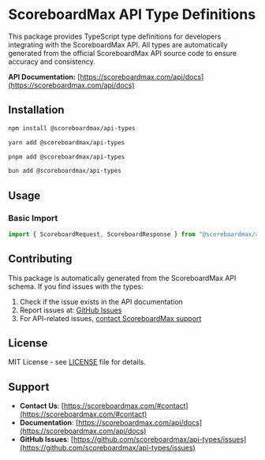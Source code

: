 # ScoreboardMax API Type Definitions

This package provides TypeScript type definitions for developers integrating with the ScoreboardMax API. All types are automatically generated from the official ScoreboardMax API source code to ensure accuracy and consistency.

**API Documentation:** [https://scoreboardmax.com/api/docs](https://scoreboardmax.com/api/docs)

## Installation

```bash
npm install @scoreboardmax/api-types
```

```bash
yarn add @scoreboardmax/api-types
```

```bash
pnpm add @scoreboardmax/api-types
```

```bash
bun add @scoreboardmax/api-types
```

## Usage

### Basic Import
```typescript
import { ScoreboardRequest, ScoreboardResponse } from "@scoreboardmax/api-types";
```

## Contributing

This package is automatically generated from the ScoreboardMax API schema. If you find issues with the types:

1. Check if the issue exists in the API documentation
2. Report issues at: [GitHub Issues](https://github.com/scoreboardmax/api-types/issues)
3. For API-related issues, [contact ScoreboardMax support ](https://scoreboardmax.com/#contact)

## License

MIT License - see [LICENSE](./LICENSE) file for details.

## Support

- **Contact Us**: [https://scoreboardmax.com/#contact](https://scoreboardmax.com/#contact)
- **Documentation**: [https://scoreboardmax.com/api/docs](https://scoreboardmax.com/api/docs)
- **GitHub Issues**: [https://github.com/scoreboardmax/api-types/issues](https://github.com/scoreboardmax/api-types/issues)
